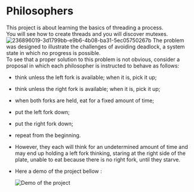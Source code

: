 # Philosophers

This project is about learning the basics of threading a process.\
You will see how to create threads and you will discover mutexes.
![236896019-3d1799bb-e9b6-4b08-ba31-5ec05750267b](https://github.com/Yonix49/Philosophers/assets/111706060/f43ef386-d3bc-4f58-9863-1c51bc218477)
The problem was designed to illustrate the challenges of avoiding deadlock, a system state in which no progress is possible. \
To see that a proper solution to this problem is not obvious, consider a proposal in which each philosopher is instructed to behave as follows:

* think unless the left fork is available; when it is, pick it up;
* think unless the right fork is available; when it is, pick it up;
* when both forks are held, eat for a fixed amount of time;
* put the left fork down;
* put the right fork down;
* repeat from the beginning.
* However, they each will think for an undetermined amount of time and may end up holding a left fork thinking, staring at the right side of the plate, unable to eat because there is no right fork, until they starve.
* Here a demo of the project bellow :

  ![Demo of the project](assets/Philosophers.gif)


